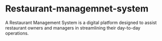 # Restaurant-managemnet-system
 A Restaurant Management System is a digital platform designed to assist restaurant owners and managers in streamlining their day-to-day operations.
